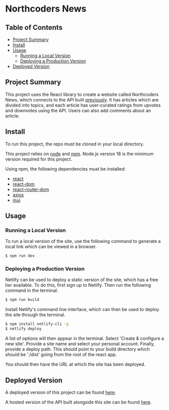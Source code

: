 # Northcoders News

## Table of Contents

- [Project Summary](#project-summary)
- [Install](#install)
- [Usage](#usage)
    - [Running a Local Version](#running-a-local-version)
    - [Deploying a Production Version](#deploying-a-production-version)
- [Deployed Version](#deployed-version)

## Project Summary

This project uses the React library to create a website called Northcoders News, which connects to the API built [previously](https://github.com/crdavidson1/backend-project). It has articles which are divided into topics, and each article has user-curated ratings from upvotes and downvotes using the API. Users can also add comments about an article.

## Install

To run this project, the repo must be cloned in your local directory.

This project relies on [node](http://nodejs.org) and [npm](https://npmjs.com). Node.js version 18 is the minimum version required for this project.

Using npm, the following dependencies must be installed: 
- [react](https://react.dev/)
- [react-dom](https://www.npmjs.com/package/react-dom)
- [react-router-dom](https://reactrouter.com/en/main/start/tutorial)
- [axios](https://axios-http.com/docs/intro)
- [mui](https://mui.com/)


## Usage

### Running a Local Version

To run a local version of the site, use the following command to generate a local link which can be viewed in a browser.

```sh
$ npm run dev
```

### Deploying a Production Version

Netlify can be used to deploy a static version of the site, which has a free tier available. To do this, first sign up to Netlify. Then run the following command in the terminal.

```sh
$ npm run build
```

Install Netlify's command line interface, which can then be used to deploy the site through the terminal.

```sh
$ npm install netlify-cli -g
$ netlify deploy
```

A list of options will then appear in the terminal. Select 'Create & configure a new site'. Provide a site name and select your personal account. Finally, provide a deploy path. This should point to your build directory which should be './dist' going from the root of the react app.

You should then have the URL at which the site has been deployed.

## Deployed Version

A deployed version of this project can be found [here](https://enchanting-gaufre-777b8e.netlify.app/).

A hosted version of the API built alongside this site can be found [here](https://backend-project-cr4a.onrender.com).
